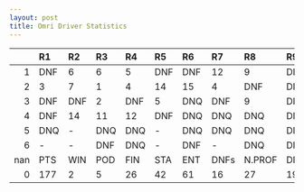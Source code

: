 ```yaml
---
layout: post 
title: Omri Driver Statistics
--- 
```


|     | R1   | R2   | R3   | R4   | R5   | R6   | R7   | R8     | R9   | R10   | R11   | R12   | Points   | Pos   |
|----:|:-----|:-----|:-----|:-----|:-----|:-----|:-----|:-------|:-----|:------|:------|:------|:---------|:------|
|   1 | DNF  | 6    | 6    | 5    | DNF  | DNF  | 12   | 9      | DNF  | 7     | 13    | 2     | nan      | nan   |
|   2 | 3    | 7    | 1    | 4    | 14   | 15   | 4    | DNF    | DNF  | 6     | DNQ   | 14    | nan      | nan   |
|   3 | DNF  | DNF  | 2    | DNF  | 5    | DNQ  | DNF  | 9      | DNF  | 1     | 18    | 10    | nan      | nan   |
|   4 | DNF  | 14   | 11   | 12   | DNF  | DNQ  | DNQ  | DNQ    | DNQ  | DNF   | DNQ   | -     | 0.0      | 30.0  |
|   5 | DNQ  | -    | DNQ  | DNQ  | -    | DNQ  | DNQ  | DNQ    | DNQ  | DNQ   | DNQ   | -     | nan      | nan   |
|   6 | -    | -    | DNF  | DNQ  | -    | DNF  | -    | DNQ    | DNQ  | nan   | nan   | nan   | nan      | nan   |
| nan | PTS  | WIN  | POD  | FIN  | STA  | ENT  | DNFs | N.PROF | DNQ  | %FIN  | PPR   | BST   | CHA      | RNK   |
|   0 | 177  | 2    | 5    | 26   | 42   | 61   | 16   | 27     | 19   | 61.9  | 2.9   | 1     | 0.0      | 11.0  |